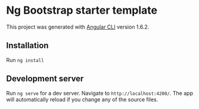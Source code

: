 # Ng Bootstrap starter template

This project was generated with [Angular CLI](https://github.com/angular/angular-cli) version 1.6.2.

## Installation

Run `ng install`

## Development server

Run `ng serve` for a dev server. Navigate to `http://localhost:4200/`. The app will automatically reload if you change any of the source files.

